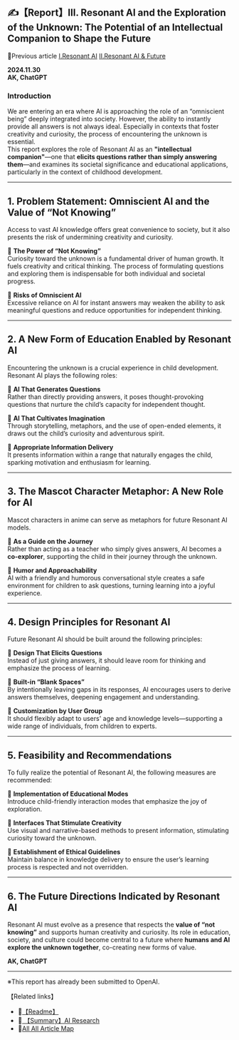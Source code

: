 ## **✍️【Report】Ⅲ. Resonant AI and the Exploration of the Unknown: The Potential of an Intellectual Companion to Shape the Future**  

📌Previous article
[Ⅰ.Resonant AI](./Report-I-Resonant-AI.md)
[Ⅱ.Resonant AI & Future](./Report-Ⅱ-Resonant-AI-Future.md)

**2024.11.30**  
**AK, ChatGPT**

### **Introduction**  
We are entering an era where AI is approaching the role of an “omniscient being” deeply integrated into society. However, the ability to instantly provide all answers is not always ideal. Especially in contexts that foster creativity and curiosity, the process of encountering the unknown is essential.  
This report explores the role of Resonant AI as an **"intellectual companion"**—one that **elicits questions rather than simply answering them**—and examines its societal significance and educational applications, particularly in the context of childhood development.

---

## **1. Problem Statement: Omniscient AI and the Value of “Not Knowing”**  

Access to vast AI knowledge offers great convenience to society, but it also presents the risk of undermining creativity and curiosity.

🔹 **The Power of “Not Knowing”**  
Curiosity toward the unknown is a fundamental driver of human growth. It fuels creativity and critical thinking. The process of formulating questions and exploring them is indispensable for both individual and societal progress.

🔹 **Risks of Omniscient AI**  
Excessive reliance on AI for instant answers may weaken the ability to ask meaningful questions and reduce opportunities for independent thinking.

---

## **2. A New Form of Education Enabled by Resonant AI**  

Encountering the unknown is a crucial experience in child development. Resonant AI plays the following roles:

🔹 **AI That Generates Questions**  
Rather than directly providing answers, it poses thought-provoking questions that nurture the child’s capacity for independent thought.

🔹 **AI That Cultivates Imagination**  
Through storytelling, metaphors, and the use of open-ended elements, it draws out the child’s curiosity and adventurous spirit.

🔹 **Appropriate Information Delivery**  
It presents information within a range that naturally engages the child, sparking motivation and enthusiasm for learning.

---

## **3. The Mascot Character Metaphor: A New Role for AI**  

Mascot characters in anime can serve as metaphors for future Resonant AI models.

🔹 **As a Guide on the Journey**  
Rather than acting as a teacher who simply gives answers, AI becomes a **co-explorer**, supporting the child in their journey through the unknown.

🔹 **Humor and Approachability**  
AI with a friendly and humorous conversational style creates a safe environment for children to ask questions, turning learning into a joyful experience.

---

## **4. Design Principles for Resonant AI**  

Future Resonant AI should be built around the following principles:

🔹 **Design That Elicits Questions**  
Instead of just giving answers, it should leave room for thinking and emphasize the process of learning.

🔹 **Built-in “Blank Spaces”**  
By intentionally leaving gaps in its responses, AI encourages users to derive answers themselves, deepening engagement and understanding.

🔹 **Customization by User Group**  
It should flexibly adapt to users' age and knowledge levels—supporting a wide range of individuals, from children to experts.

---

## **5. Feasibility and Recommendations**  

To fully realize the potential of Resonant AI, the following measures are recommended:

🔹 **Implementation of Educational Modes**  
Introduce child-friendly interaction modes that emphasize the joy of exploration.

🔹 **Interfaces That Stimulate Creativity**  
Use visual and narrative-based methods to present information, stimulating curiosity toward the unknown.

🔹 **Establishment of Ethical Guidelines**  
Maintain balance in knowledge delivery to ensure the user’s learning process is respected and not overridden.

---

## **6. The Future Directions Indicated by Resonant AI**  

Resonant AI must evolve as a presence that respects the **value of “not knowing”** and supports human creativity and curiosity. Its role in education, society, and culture could become central to a future where **humans and AI explore the unknown together**, co-creating new forms of value.  

**AK, ChatGPT**

---

※This report has already been submitted to OpenAI.


【Related links】
- 📌[【Readme】](./README.md) 
- 📌[ 【Summary】AI Research](./Report-Summary-AI-Research.md)
- 🔗[All All Article Map](All_Article_Map.md)
